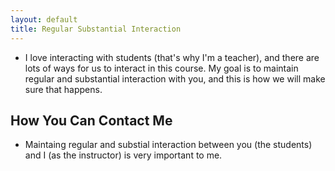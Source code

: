 ```yaml
---
layout: default
title: Regular Substantial Interaction
---
```


- I love interacting with students (that's why I'm a teacher), and there are lots of ways for us to interact in this course. My goal is to maintain regular and substantial interaction with you, and this is how we will make sure that happens. 
## How You Can Contact Me
- Maintaing regular and substial interaction between you (the students) and I (as the instructor) is very important to me. 
